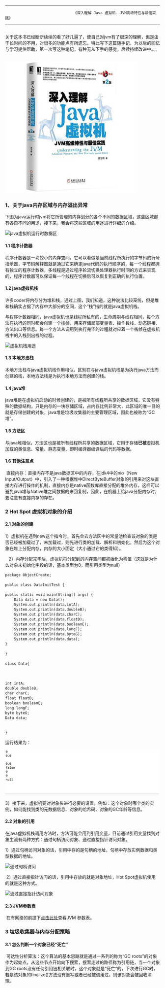 #  

--------
                                   《深入理解 Java 虚拟机--JVM高级特性与最佳实践》
--------

> ```
   关于这本书已经断断续续的看了好几遍了，使自己对jvm有了很深的理解，但是由于长时间的不用，对很多的功能点有所遗忘，特此写下这篇随手记，为以后的回忆与学习提供帮助，第一次写这种笔记，有种无从下手的感觉，后续持续改进中。。。
> ```

![深入理解 Java 虚拟机](picture/understandingofJVM.jpg)

### 1、关于java内存区域与内存溢出异常

​       下图为java运行时jvm将它所管理的内存划分的各个不同的数据区域，这些区域都有各自不同的用途，接下来，我会将这些区域的用途进行详细的介绍。

![java虚拟机运行时数据区](E:\git_repository\Understanding-of-JVM\picture\java虚拟机运行时数据区.jpg)

#### 1.1 程序计数器

​          程序计数器是一块较小的内存空间，它可以看做是当前线程所执行的字节码的行号指示器，字节码解释器就是通过它来确定java代码的执行顺序的，每一个线程都拥有独立的程序计数器，多线程是通过程序轮流切换处理器执行时间的方式来实现的，程序计数器可以保证每一个线程在切换后可以恢复到正确的执行位置。

#### 1.2 java虚拟机栈

​         许多coder将内存分为堆和栈，通过上图，我们知道，这种说法比较笼统，但是堆和栈确实占据了内存中大部分的空间，这个“栈”指的就是java虚拟机栈。

​        与程序计数器相同，java虚拟机也是线程所私有的，生命周期与线程相同，每个方法在执行的同时都会创建一个栈帧，用来存储局部变量表、操作数栈、动态链接、方法出口等信息。每一个方法从调用到执行完毕的过程就对应着一个栈帧在虚拟机栈中的入栈到出栈的过程。

![虚拟机栈用途](E:\git_repository\Understanding-of-JVM\picture\虚拟机栈用途.jpg) 

#### 1.3 本地方法栈

​         本地方法栈与java虚拟机栈作用相似，区别在与java虚拟机栈是为执行java方法而创建的栈，本地方法栈是为执行本地方法而创建的栈。

#### 1.4 java堆

​          java堆是在虚拟机启动的时候创建的，是被所有线程所共享的数据区域，它没有特殊的数据结构，只是内存的一块存储区域，占内存比例非常大，此区域的唯一目的就是存储创建的对象，java堆是垃圾收集器的主要管理区域，因此也被称为“GC堆”。

#### 1.5 方法区

​         与java堆相似，方法区也是被所有线程所共享的数据区域，它用于存储**已被**虚拟机加载的类信息、常量、静态变量、即时编译器编译后的代码等数据。

#### 1.6 其他注意点

​        直接内存：直接内存不是java数据区中的内存，在jdk4中的nio（New Input/Output）中，引入了一种根据堆中DirectByteBuffer对象的引用来对这块直接内存进行操作的机制，直接内存是native函数库直接分配的堆外内存，这样可以避免java堆与Native堆之间数据的来回复制，因此，在机器上给java分配内存时，要注意有直接内存的存在。

### 2 Hot Spot 虚拟机对象的介绍

#### 2.1 对象的创建

​     1）虚拟机在遇到new这个指令时，首先会去方法区中的常量池检查该对象的类是否已经被加载过了，未加载过，则先进行类的加载、解析和初始化，然后为这个对象在堆上分配内存，内存的大小固定（大小通过它的类得知）。

​    2）内存分配完毕后，虚拟机将分配到的内存空间都初始化为零值（这就是为什么对象未初始化字段的话，基本类型为0，而引用类型为null）
```
package ObjectCreate;

public class DataInitTest {

public static void main(String[] args) {
	Data data = new Data();
	System.out.println(data.intA);
	System.out.println(data.doubleB);
	System.out.println(data.charC);
	System.out.println(data.floatD);
	System.out.println(data.booleanE);
	System.out.println(data.longF);
	System.out.println(data.byteG);
	System.out.println(data.data);
}

}

class Data{
	


int intA;
double doubleB;
char charC;
float floatD;
boolean booleanE;
long longF;
byte byteG;
Data data;


}
```
运行结果为：

![对象初始化结果](picture\对象初始化结果.jpg)

​     3）接下来，虚拟机要对对象头进行必要的设置，例如：这个对象时哪个类的实例，如何能找到类的元数据信息、对象的哈希码、对象的GC年龄等信息。

#### 2.2 对象的引用

​     在java虚拟机栈调用方法时，方法可能会用到引用变量，目前通过引用变量找到对象主流有两种方式：通过句柄访问对象、通过直接指针访问对象。

   1）通过句柄访问对象的话，引用中存的是句柄的地址，句柄中存放实例数据和类型数据的地址。

![通过句柄访问](E:\git_repository\Understanding-of-JVM\picture\通过句柄访问.jpg)

​    2）通过直接指针访问的话，引用中存放的就是对象地址，Hot Spot虚拟机使用的就是这种方式。

![通过直接指针访问对象](E:\git_repository\Understanding-of-JVM\picture\通过直接指针访问对象.jpg)

#### 2.3 JVM参数表

​    在有网络的前提下[点击此处](http://blog.csdn.net/coslay/article/details/49725899)查看JVM 参数表。

### 3 垃圾收集器与内存分配策略

#### 3.1 怎么判断一个对象已经“死亡”

​     可达性分析算法：这个算法的基本思路就是通过一系列的称为“GC roots”的对象作为起始点，从这些节点开始向下搜索，搜索走过的路径称为引用链，当一个对象到GC roots没有任何引用链相关联时，这个对象就是“死亡”的，下次进行GC时，若是该对象的finalize()方法没有重写或者已经被调用过，则该对象会被回收清理。

